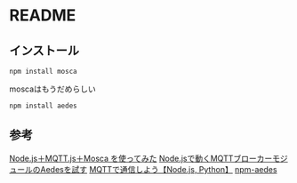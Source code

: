 # README

## インストール

```
npm install mosca
```
moscaはもうだめらしい

```
npm install aedes
```


## 参考
[Node.js＋MQTT.js＋Mosca を使ってみた](https://qiita.com/tinymouse/items/7cccdc68597ade264ee1)
[Node.jsで動くMQTTブローカーモジュールのAedesを試す](https://okiyasi.hatenablog.com/entry/2021/04/17/233922)
[MQTTで通信しよう【Node.js, Python】](https://it-evo.jp/blog/blog-1302/)
[npm-aedes](https://www.npmjs.com/package/aedes)